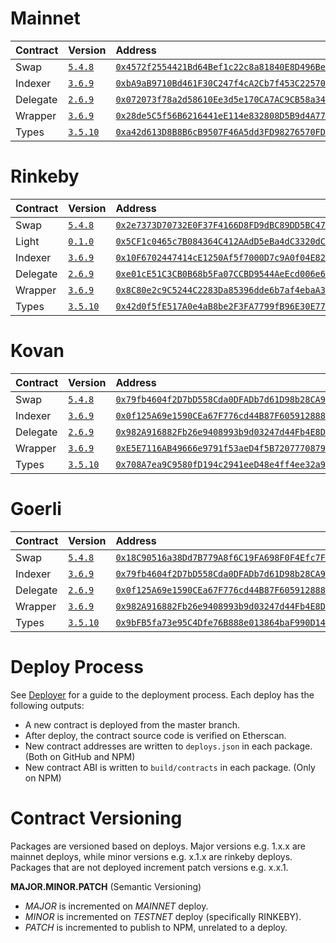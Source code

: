 # Mainnet

| Contract | Version                                                            | Address                                                                                                                 | Commit                                                                                                    |
| :------- | :----------------------------------------------------------------- | :---------------------------------------------------------------------------------------------------------------------- | :-------------------------------------------------------------------------------------------------------- |
| Swap     | [`5.4.8`](https://www.npmjs.com/package/@airswap/swap/v/5.4.8)     | [`0x4572f2554421Bd64Bef1c22c8a81840E8D496BeA`](https://etherscan.io/address/0x4572f2554421Bd64Bef1c22c8a81840E8D496BeA) | [`953956f`](https://github.com/airswap/airswap-protocols/commit/953956f308c65ec53d1f1b20d35f47fe04b936af) |
| Indexer  | [`3.6.9`](https://www.npmjs.com/package/@airswap/indexer/v/3.6.9)  | [`0xbA9aB9710Bd461F30C247f4cA2Cb7f453C22570e`](https://etherscan.io/address/0xbA9aB9710Bd461F30C247f4cA2Cb7f453C22570e) | [`48da430`](https://github.com/airswap/airswap-protocols/commit/48da430ca23876b9d01743d59b548f7fb59660ab) |
| Delegate | [`2.6.9`](https://www.npmjs.com/package/@airswap/delegate/v/2.6.9) | [`0x072073f78a2d58610Ee3d5e170CA7AC9CB58a345`](https://etherscan.io/address/0x072073f78a2d58610Ee3d5e170CA7AC9CB58a345) | [`953956f`](https://github.com/airswap/airswap-protocols/commit/953956f308c65ec53d1f1b20d35f47fe04b936af) |
| Wrapper  | [`3.6.9`](https://www.npmjs.com/package/@airswap/wrapper/v/3.6.9)  | [`0x28de5C5f56B6216441eE114e832808D5B9d4A775`](https://etherscan.io/address/0x28de5C5f56B6216441eE114e832808D5B9d4A775) | [`953956f`](https://github.com/airswap/airswap-protocols/commit/953956f308c65ec53d1f1b20d35f47fe04b936af) |
| Types    | [`3.5.10`](https://www.npmjs.com/package/@airswap/types/v/3.5.10)  | [`0xa42d613D8B8B6cB9507F46A5dd3FD98276570FD7`](https://etherscan.io/address/0xa42d613D8B8B6cB9507F46A5dd3FD98276570FD7) | [`953956f`](https://github.com/airswap/airswap-protocols/commit/953956f308c65ec53d1f1b20d35f47fe04b936af) |

# Rinkeby

| Contract | Version                                                            | Address                                                                                                                         | Commit                                                                                                    |
| :------- | :----------------------------------------------------------------- | :------------------------------------------------------------------------------------------------------------------------------ | --------------------------------------------------------------------------------------------------------- |
| Swap     | [`5.4.8`](https://www.npmjs.com/package/@airswap/swap/v/5.4.8)     | [`0x2e7373D70732E0F37F4166D8FD9dBC89DD5BC476`](https://rinkeby.etherscan.io/address/0x2e7373D70732E0F37F4166D8FD9dBC89DD5BC476) | [`953956f`](https://github.com/airswap/airswap-protocols/commit/953956f308c65ec53d1f1b20d35f47fe04b936af) |
| Light    | [`0.1.0`](https://www.npmjs.com/package/@airswap/light/v/0.1.0)    | [`0x5CF1c0465c7B084364C412AAdD5eBa4dC3320dC8`](https://rinkeby.etherscan.io/address/0x5CF1c0465c7B084364C412AAdD5eBa4dC3320dC8) | [`3312db4`](https://github.com/airswap/airswap-protocols/commit/3312db4bab5b5449d7e8ef3b6d4923702be4217a) |
| Indexer  | [`3.6.9`](https://www.npmjs.com/package/@airswap/indexer/v/3.6.9)  | [`0x10F6702447414cE1250Af5f7000D7c9A0f04E824`](https://rinkeby.etherscan.io/address/0x10F6702447414cE1250Af5f7000D7c9A0f04E824) | [`48da430`](https://github.com/airswap/airswap-protocols/commit/48da430ca23876b9d01743d59b548f7fb59660ab) |
| Delegate | [`2.6.9`](https://www.npmjs.com/package/@airswap/delegate/v/2.6.9) | [`0xe01cE51C3CB0B68b5Fa07CCBD9544AeEcd006e6E`](https://rinkeby.etherscan.io/address/0xe01cE51C3CB0B68b5Fa07CCBD9544AeEcd006e6E) | [`953956f`](https://github.com/airswap/airswap-protocols/commit/953956f308c65ec53d1f1b20d35f47fe04b936af) |
| Wrapper  | [`3.6.9`](https://www.npmjs.com/package/@airswap/wrapper/v/3.6.9)  | [`0x8C80e2c9C5244C2283Da85396dde6b7af4ebaA31`](https://rinkeby.etherscan.io/address/0x8C80e2c9C5244C2283Da85396dde6b7af4ebaA31) | [`953956f`](https://github.com/airswap/airswap-protocols/commit/953956f308c65ec53d1f1b20d35f47fe04b936af) |
| Types    | [`3.5.10`](https://www.npmjs.com/package/@airswap/types/v/3.5.10)  | [`0x42d0f5fE517A0e4aB8be2F3FA7799fB96E30E777`](https://rinkeby.etherscan.io/address/0x42d0f5fE517A0e4aB8be2F3FA7799fB96E30E777) | [`953956f`](https://github.com/airswap/airswap-protocols/commit/953956f308c65ec53d1f1b20d35f47fe04b936af) |

# Kovan

| Contract | Version                                                            | Address                                                                                                                       | Commit                                                                                                    |
| :------- | :----------------------------------------------------------------- | :---------------------------------------------------------------------------------------------------------------------------- | --------------------------------------------------------------------------------------------------------- |
| Swap     | [`5.4.8`](https://www.npmjs.com/package/@airswap/swap/v/5.4.8)     | [`0x79fb4604f2D7bD558Cda0DFADb7d61D98b28CA9f`](https://kovan.etherscan.io/address/0x79fb4604f2D7bD558Cda0DFADb7d61D98b28CA9f) | [`953956f`](https://github.com/airswap/airswap-protocols/commit/953956f308c65ec53d1f1b20d35f47fe04b936af) |
| Indexer  | [`3.6.9`](https://www.npmjs.com/package/@airswap/indexer/v/3.6.9)  | [`0x0f125A69e1590CEa67F776cd44B87F6059128887`](https://kovan.etherscan.io/address/0x0f125A69e1590CEa67F776cd44B87F6059128887) | [`48da430`](https://github.com/airswap/airswap-protocols/commit/48da430ca23876b9d01743d59b548f7fb59660ab) |
| Delegate | [`2.6.9`](https://www.npmjs.com/package/@airswap/delegate/v/2.6.9) | [`0x982A916882Fb26e9408993b9d03247d44Fb4E8D4`](https://kovan.etherscan.io/address/0x982A916882Fb26e9408993b9d03247d44Fb4E8D4) | [`953956f`](https://github.com/airswap/airswap-protocols/commit/953956f308c65ec53d1f1b20d35f47fe04b936af) |
| Wrapper  | [`3.6.9`](https://www.npmjs.com/package/@airswap/wrapper/v/3.6.9)  | [`0xE5E7116AB49666e9791f53aeD4f5B7207770879D`](https://kovan.etherscan.io/address/0xE5E7116AB49666e9791f53aeD4f5B7207770879D) | [`953956f`](https://github.com/airswap/airswap-protocols/commit/953956f308c65ec53d1f1b20d35f47fe04b936af) |
| Types    | [`3.5.10`](https://www.npmjs.com/package/@airswap/types/v/3.5.10)  | [`0x708A7ea9C9580fD194c2941eeD48e4ff4ee32a9D`](https://kovan.etherscan.io/address/0x708A7ea9C9580fD194c2941eeD48e4ff4ee32a9D) | [`953956f`](https://github.com/airswap/airswap-protocols/commit/953956f308c65ec53d1f1b20d35f47fe04b936af) |

# Goerli

| Contract | Version                                                            | Address                                                                                                                        | Commit                                                                                                    |
| :------- | :----------------------------------------------------------------- | :----------------------------------------------------------------------------------------------------------------------------- | --------------------------------------------------------------------------------------------------------- |
| Swap     | [`5.4.8`](https://www.npmjs.com/package/@airswap/swap/v/5.4.8)     | [`0x18C90516a38Dd7B779A8f6C19FA698F0F4Efc7FC`](https://goerli.etherscan.io/address/0x18C90516a38Dd7B779A8f6C19FA698F0F4Efc7FC) | [`953956f`](https://github.com/airswap/airswap-protocols/commit/953956f308c65ec53d1f1b20d35f47fe04b936af) |
| Indexer  | [`3.6.9`](https://www.npmjs.com/package/@airswap/indexer/v/3.6.9)  | [`0x79fb4604f2D7bD558Cda0DFADb7d61D98b28CA9f`](https://goerli.etherscan.io/address/0x79fb4604f2D7bD558Cda0DFADb7d61D98b28CA9f) | [`48da430`](https://github.com/airswap/airswap-protocols/commit/48da430ca23876b9d01743d59b548f7fb59660ab) |
| Delegate | [`2.6.9`](https://www.npmjs.com/package/@airswap/delegate/v/2.6.9) | [`0x0f125A69e1590CEa67F776cd44B87F6059128887`](https://goerli.etherscan.io/address/0x0f125A69e1590CEa67F776cd44B87F6059128887) | [`953956f`](https://github.com/airswap/airswap-protocols/commit/953956f308c65ec53d1f1b20d35f47fe04b936af) |
| Wrapper  | [`3.6.9`](https://www.npmjs.com/package/@airswap/wrapper/v/3.6.9)  | [`0x982A916882Fb26e9408993b9d03247d44Fb4E8D4`](https://goerli.etherscan.io/address/0x982A916882Fb26e9408993b9d03247d44Fb4E8D4) | [`953956f`](https://github.com/airswap/airswap-protocols/commit/953956f308c65ec53d1f1b20d35f47fe04b936af) |
| Types    | [`3.5.10`](https://www.npmjs.com/package/@airswap/types/v/3.5.10)  | [`0x9bFB5fa73e95C4Dfe76B888e013864baF990D14D`](https://goerli.etherscan.io/address/0x9bFB5fa73e95C4Dfe76B888e013864baF990D14D) | [`953956f`](https://github.com/airswap/airswap-protocols/commit/953956f308c65ec53d1f1b20d35f47fe04b936af) |

# Deploy Process

See [Deployer](https://github.com/airswap/airswap-protocols/tree/master/tools/deployer) for a guide to the deployment process. Each deploy has the following outputs:

- A new contract is deployed from the master branch.
- After deploy, the contract source code is verified on Etherscan.
- New contract addresses are written to `deploys.json` in each package. (Both on GitHub and NPM)
- New contract ABI is written to `build/contracts` in each package. (Only on NPM)

# Contract Versioning

Packages are versioned based on deploys. Major versions e.g. 1.x.x are mainnet deploys, while minor versions e.g. x.1.x are rinkeby deploys. Packages that are not deployed increment patch versions e.g. x.x.1.

**MAJOR.MINOR.PATCH** (Semantic Versioning)

- _MAJOR_ is incremented on _MAINNET_ deploy.
- _MINOR_ is incremented on _TESTNET_ deploy (specifically RINKEBY).
- _PATCH_ is incremented to publish to NPM, unrelated to a deploy.
